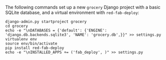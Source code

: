
The following commands set up a new `grocery` Django project with a basic 
SQLite database, and a virtual environment with `red-fab-deploy`:

    django-admin.py startproject grocery
    cd grocery
    echo -e "\nDATABASES = {'default': {'ENGINE': 'django.db.backends.sqlite3', 'NAME': 'grocery.db',}}" >> settings.py 
    virtualenv env
    source env/bin/activate
    pip install red-fab-deploy
    echo -e "\nINSTALLED_APPS += ('fab_deploy', )" >> settings.py
    
